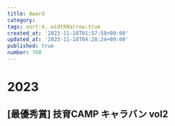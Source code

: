 ```yaml
---
title: Award
category:
tags: sort:4, widthNarrow:true
created_at: '2023-11-18T01:57:58+09:00'
updated_at: '2023-11-18T04:28:24+09:00'
published: true
number: 768
---
```


# 2023
## [最優秀賞] 技育CAMP キャラバン vol2


